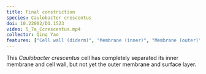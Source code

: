 ```yaml
---
title: Final constriction
species: Caulobacter crescentus 
doi: 10.22002/D1.1523
video: 5_7a_Ccrescentus.mp4
collector: Qing Yao
features: ["Cell wall (diderm)", "Membrane (inner)", "Membrane (outer)", "Ribosomes", "Storage granules", "Surface layer", "Vesicles (cytoplasmic)"]
---
```


This *Caulobacter crescentus* cell has completely separated its inner membrane and cell wall, but not yet the outer membrane and surface layer.

